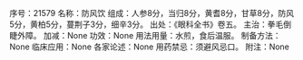 序号：21579
名称：防风饮
组成：人参8分，当归8分，黄耆8分，甘草8分，防风5分，黄柏5分，蔓荆子3分，细辛3分。
出处：《眼科全书》卷五。
主治：拳毛倒睫外障。
加减：None
功效：None
用法用量：水煎，食后温服。
制备方法：None
临床应用：None
各家论述：None
用药禁忌：须避风忌口。
附注：None
